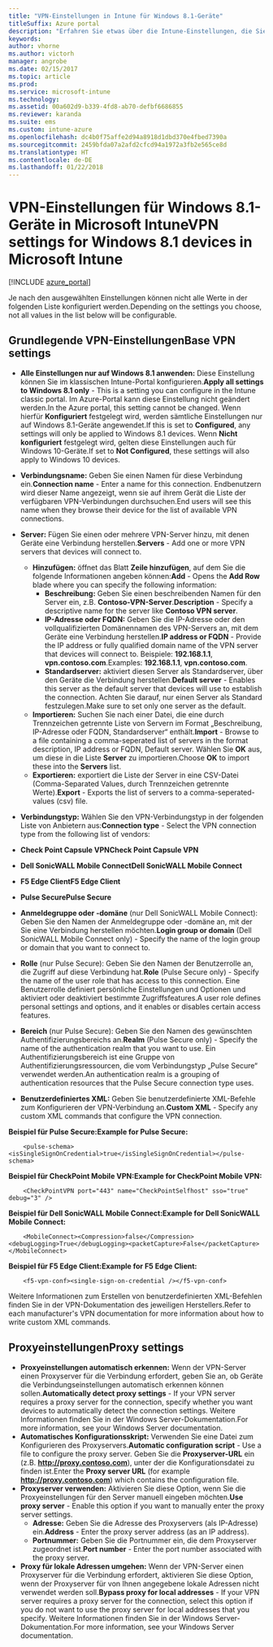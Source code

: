 ```yaml
---
title: "VPN-Einstellungen in Intune für Windows 8.1-Geräte"
titleSuffix: Azure portal
description: "Erfahren Sie etwas über die Intune-Einstellungen, die Sie zum Konfigurieren von VPN-Verbindungen auf Windows 8.1-Geräten verwenden können.\""
keywords: 
author: vhorne
ms.author: victorh
manager: angrobe
ms.date: 02/15/2017
ms.topic: article
ms.prod: 
ms.service: microsoft-intune
ms.technology: 
ms.assetid: 00a602d9-b339-4fd8-ab70-defbf6686855
ms.reviewer: karanda
ms.suite: ems
ms.custom: intune-azure
ms.openlocfilehash: dc4b0f75affe2d94a8918d1dbd370e4fbed7390a
ms.sourcegitcommit: 2459bfda07a2afd2cfcd94a1972a3fb2e565ce8d
ms.translationtype: HT
ms.contentlocale: de-DE
ms.lasthandoff: 01/22/2018
---
```

# <a name="vpn-settings-for-windows-81-devices-in-microsoft-intune"></a><span data-ttu-id="8816a-103">VPN-Einstellungen für Windows 8.1-Geräte in Microsoft Intune</span><span class="sxs-lookup"><span data-stu-id="8816a-103">VPN settings for Windows 8.1 devices in Microsoft Intune</span></span>

[!INCLUDE [azure_portal](./includes/azure_portal.md)]

<span data-ttu-id="8816a-104">Je nach den ausgewählten Einstellungen können nicht alle Werte in der folgenden Liste konfiguriert werden.</span><span class="sxs-lookup"><span data-stu-id="8816a-104">Depending on the settings you choose, not all values in the list below will be configurable.</span></span>

## <a name="base-vpn-settings"></a><span data-ttu-id="8816a-105">Grundlegende VPN-Einstellungen</span><span class="sxs-lookup"><span data-stu-id="8816a-105">Base VPN settings</span></span>


- <span data-ttu-id="8816a-106">**Alle Einstellungen nur auf Windows 8.1 anwenden:** Diese Einstellung können Sie im klassischen Intune-Portal konfigurieren.</span><span class="sxs-lookup"><span data-stu-id="8816a-106">**Apply all settings to Windows 8.1 only** - This is a setting you can configure in the Intune classic portal.</span></span> <span data-ttu-id="8816a-107">Im Azure-Portal kann diese Einstellung nicht geändert werden.</span><span class="sxs-lookup"><span data-stu-id="8816a-107">In the Azure portal, this setting cannot be changed.</span></span> <span data-ttu-id="8816a-108">Wenn hierfür **Konfiguriert** festgelegt wird, werden sämtliche Einstellungen nur auf Windows 8.1-Geräte angewendet.</span><span class="sxs-lookup"><span data-stu-id="8816a-108">If this is set to **Configured**, any settings will only be applied to Windows 8.1 devices.</span></span> <span data-ttu-id="8816a-109">Wenn **Nicht konfiguriert** festgelegt wird, gelten diese Einstellungen auch für Windows 10-Geräte.</span><span class="sxs-lookup"><span data-stu-id="8816a-109">If set to **Not Configured**, these settings will also apply to Windows 10 devices.</span></span>
- <span data-ttu-id="8816a-110">**Verbindungsname:** Geben Sie einen Namen für diese Verbindung ein.</span><span class="sxs-lookup"><span data-stu-id="8816a-110">**Connection name** - Enter a name for this connection.</span></span> <span data-ttu-id="8816a-111">Endbenutzern wird dieser Name angezeigt, wenn sie auf ihrem Gerät die Liste der verfügbaren VPN-Verbindungen durchsuchen.</span><span class="sxs-lookup"><span data-stu-id="8816a-111">End users will see this name when they browse their device for the list of available VPN connections.</span></span>
- <span data-ttu-id="8816a-112">**Server:** Fügen Sie einen oder mehrere VPN-Server hinzu, mit denen Geräte eine Verbindung herstellen.</span><span class="sxs-lookup"><span data-stu-id="8816a-112">**Servers** - Add one or more VPN servers that devices will connect to.</span></span>
    - <span data-ttu-id="8816a-113">**Hinzufügen:** öffnet das Blatt **Zeile hinzufügen**, auf dem Sie die folgende Informationen angeben können:</span><span class="sxs-lookup"><span data-stu-id="8816a-113">**Add** - Opens the **Add Row** blade where you can specify the following information:</span></span>
        - <span data-ttu-id="8816a-114">**Beschreibung:** Geben Sie einen beschreibenden Namen für den Server ein, z.B. **Contoso-VPN-Server**.</span><span class="sxs-lookup"><span data-stu-id="8816a-114">**Description** - Specify a descriptive name for the server like **Contoso VPN server**.</span></span>
        - <span data-ttu-id="8816a-115">**IP-Adresse oder FQDN:** Geben Sie die IP-Adresse oder den vollqualifizierten Domänennamen des VPN-Servers an, mit dem Geräte eine Verbindung herstellen.</span><span class="sxs-lookup"><span data-stu-id="8816a-115">**IP address or FQDN** - Provide the IP address or fully qualified domain name of the VPN server that devices will connect to.</span></span> <span data-ttu-id="8816a-116">Beispiele: **192.168.1.1**, **vpn.contoso.com**.</span><span class="sxs-lookup"><span data-stu-id="8816a-116">Examples: **192.168.1.1**, **vpn.contoso.com**.</span></span>
        - <span data-ttu-id="8816a-117">**Standardserver:** aktiviert diesen Server als Standardserver, über den Geräte die Verbindung herstellen.</span><span class="sxs-lookup"><span data-stu-id="8816a-117">**Default server** - Enables this server as the default server that devices will use to establish the connection.</span></span> <span data-ttu-id="8816a-118">Achten Sie darauf, nur einen Server als Standard festzulegen.</span><span class="sxs-lookup"><span data-stu-id="8816a-118">Make sure to set only one server as the default.</span></span>
    - <span data-ttu-id="8816a-119">**Importieren:** Suchen Sie nach einer Datei, die eine durch Trennzeichen getrennte Liste von Servern im Format „Beschreibung, IP-Adresse oder FQDN, Standardserver“ enthält.</span><span class="sxs-lookup"><span data-stu-id="8816a-119">**Import** - Browse to a file containing a comma-seperated list of servers in the format description, IP address or FQDN, Default server.</span></span> <span data-ttu-id="8816a-120">Wählen Sie **OK** aus, um diese in die Liste **Server** zu importieren.</span><span class="sxs-lookup"><span data-stu-id="8816a-120">Choose **OK** to import these into the **Servers** list.</span></span>
    - <span data-ttu-id="8816a-121">**Exportieren:** exportiert die Liste der Server in eine CSV-Datei (Comma-Separated Values, durch Trennzeichen getrennte Werte).</span><span class="sxs-lookup"><span data-stu-id="8816a-121">**Export** - Exports the list of servers to a comma-seperated-values (csv) file.</span></span>

- <span data-ttu-id="8816a-122">**Verbindungstyp:** Wählen Sie den VPN-Verbindungstyp in der folgenden Liste von Anbietern aus:</span><span class="sxs-lookup"><span data-stu-id="8816a-122">**Connection type** - Select the VPN connection type from the following list of vendors:</span></span>
- <span data-ttu-id="8816a-123">**Check Point Capsule VPN**</span><span class="sxs-lookup"><span data-stu-id="8816a-123">**Check Point Capsule VPN**</span></span>
- <span data-ttu-id="8816a-124">**Dell SonicWALL Mobile Connect**</span><span class="sxs-lookup"><span data-stu-id="8816a-124">**Dell SonicWALL Mobile Connect**</span></span>
- <span data-ttu-id="8816a-125">**F5 Edge Client**</span><span class="sxs-lookup"><span data-stu-id="8816a-125">**F5 Edge Client**</span></span>
- <span data-ttu-id="8816a-126">**Pulse Secure**</span><span class="sxs-lookup"><span data-stu-id="8816a-126">**Pulse Secure**</span></span>

<!--- **Fingerprint** (Check Point Capsule VPN only) - Specify a string (for example, "Contoso Fingerprint Code") that will be used to verify that the VPN server can be trusted. A fingerprint can be sent to the client so it knows to trust any server that presents the same fingerprint when connecting. If the device doesn’t already have the fingerprint, it will prompt the user to trust the VPN server that they are connecting to while showing the fingerprint. (The user manually verifies the fingerprint and chooses **trust** to connect.) --->

- <span data-ttu-id="8816a-127">**Anmeldegruppe oder -domäne** (nur Dell SonicWALL Mobile Connect): Geben Sie den Namen der Anmeldegruppe oder -domäne an, mit der Sie eine Verbindung herstellen möchten.</span><span class="sxs-lookup"><span data-stu-id="8816a-127">**Login group or domain** (Dell SonicWALL Mobile Connect only) - Specify the name of the login group or domain that you want to connect to.</span></span>

- <span data-ttu-id="8816a-128">**Rolle** (nur Pulse Secure): Geben Sie den Namen der Benutzerrolle an, die Zugriff auf diese Verbindung hat.</span><span class="sxs-lookup"><span data-stu-id="8816a-128">**Role** (Pulse Secure only) - Specify the name of the user role that has access to this connection.</span></span> <span data-ttu-id="8816a-129">Eine Benutzerrolle definiert persönliche Einstellungen und Optionen und aktiviert oder deaktiviert bestimmte Zugriffsfeatures.</span><span class="sxs-lookup"><span data-stu-id="8816a-129">A user role defines personal settings and options, and it enables or disables certain access features.</span></span>

- <span data-ttu-id="8816a-130">**Bereich** (nur Pulse Secure): Geben Sie den Namen des gewünschten Authentifizierungsbereichs an.</span><span class="sxs-lookup"><span data-stu-id="8816a-130">**Realm** (Pulse Secure only) - Specify the name of the authentication realm that you want to use.</span></span> <span data-ttu-id="8816a-131">Ein Authentifizierungsbereich ist eine Gruppe von Authentifizierungsressourcen, die vom Verbindungstyp „Pulse Secure“ verwendet werden.</span><span class="sxs-lookup"><span data-stu-id="8816a-131">An authentication realm is a grouping of authentication resources that the Pulse Secure connection type uses.</span></span>


- <span data-ttu-id="8816a-132">**Benutzerdefiniertes XML:** Geben Sie benutzerdefinierte XML-Befehle zum Konfigurieren der VPN-Verbindung an.</span><span class="sxs-lookup"><span data-stu-id="8816a-132">**Custom XML** - Specify any custom XML commands that configure the VPN connection.</span></span>

<span data-ttu-id="8816a-133">**Beispiel für Pulse Secure:**</span><span class="sxs-lookup"><span data-stu-id="8816a-133">**Example for Pulse Secure:**</span></span>

```
    <pulse-schema><isSingleSignOnCredential>true</isSingleSignOnCredential></pulse-schema>
```

<span data-ttu-id="8816a-134">**Beispiel für CheckPoint Mobile VPN:**</span><span class="sxs-lookup"><span data-stu-id="8816a-134">**Example for CheckPoint Mobile VPN:**</span></span>
```
    <CheckPointVPN port="443" name="CheckPointSelfhost" sso="true" debug="3" />
```

<span data-ttu-id="8816a-135">**Beispiel für Dell SonicWALL Mobile Connect:**</span><span class="sxs-lookup"><span data-stu-id="8816a-135">**Example for Dell SonicWALL Mobile Connect:**</span></span>
```
    <MobileConnect><Compression>false</Compression><debugLogging>True</debugLogging><packetCapture>False</packetCapture></MobileConnect>
```

<span data-ttu-id="8816a-136">**Beispiel für F5 Edge Client:**</span><span class="sxs-lookup"><span data-stu-id="8816a-136">**Example for F5 Edge Client:**</span></span>

```
    <f5-vpn-conf><single-sign-on-credential /></f5-vpn-conf>
```

<span data-ttu-id="8816a-137">Weitere Informationen zum Erstellen von benutzerdefinierten XML-Befehlen finden Sie in der VPN-Dokumentation des jeweiligen Herstellers.</span><span class="sxs-lookup"><span data-stu-id="8816a-137">Refer to each manufacturer's VPN documentation for more information about how to write custom XML commands.</span></span>


## <a name="proxy-settings"></a><span data-ttu-id="8816a-138">Proxyeinstellungen</span><span class="sxs-lookup"><span data-stu-id="8816a-138">Proxy settings</span></span>

- <span data-ttu-id="8816a-139">**Proxyeinstellungen automatisch erkennen:** Wenn der VPN-Server einen Proxyserver für die Verbindung erfordert, geben Sie an, ob Geräte die Verbindungseinstellungen automatisch erkennen können sollen.</span><span class="sxs-lookup"><span data-stu-id="8816a-139">**Automatically detect proxy settings** - If your VPN server requires a proxy server for the connection, specify whether you want devices to automatically detect the connection settings.</span></span> <span data-ttu-id="8816a-140">Weitere Informationen finden Sie in der Windows Server-Dokumentation.</span><span class="sxs-lookup"><span data-stu-id="8816a-140">For more information, see your Windows Server documentation.</span></span>
- <span data-ttu-id="8816a-141">**Automatisches Konfigurationsskript:** Verwenden Sie eine Datei zum Konfigurieren des Proxyservers.</span><span class="sxs-lookup"><span data-stu-id="8816a-141">**Automatic configuration script** - Use a file to configure the proxy server.</span></span> <span data-ttu-id="8816a-142">Geben Sie die **Proxyserver-URL** ein (z.B. **http://proxy.contoso.com**), unter der die Konfigurationsdatei zu finden ist.</span><span class="sxs-lookup"><span data-stu-id="8816a-142">Enter the **Proxy server URL** (for example **http://proxy.contoso.com**) which contains the configuration file.</span></span>
- <span data-ttu-id="8816a-143">**Proxyserver verwenden:** Aktivieren Sie diese Option, wenn Sie die Proxyeinstellungen für den Server manuell eingeben möchten.</span><span class="sxs-lookup"><span data-stu-id="8816a-143">**Use proxy server** - Enable this option if you want to manually enter the proxy server settings.</span></span>
    - <span data-ttu-id="8816a-144">**Adresse:** Geben Sie die Adresse des Proxyservers (als IP-Adresse) ein.</span><span class="sxs-lookup"><span data-stu-id="8816a-144">**Address** - Enter the proxy server address (as an IP address).</span></span>
    - <span data-ttu-id="8816a-145">**Portnummer:** Geben Sie die Portnummer ein, die dem Proxyserver zugeordnet ist.</span><span class="sxs-lookup"><span data-stu-id="8816a-145">**Port number** - Enter the port number associated with the proxy server.</span></span>
- <span data-ttu-id="8816a-146">**Proxy für lokale Adressen umgehen:** Wenn der VPN-Server einen Proxyserver für die Verbindung erfordert, aktivieren Sie diese Option, wenn der Proxyserver für von Ihnen angegebene lokale Adressen nicht verwendet werden soll.</span><span class="sxs-lookup"><span data-stu-id="8816a-146">**Bypass proxy for local addresses** - If your VPN server requires a proxy server for the connection, select this option if you do not want to use the proxy server for local addresses that you specify.</span></span> <span data-ttu-id="8816a-147">Weitere Informationen finden Sie in der Windows Server-Dokumentation.</span><span class="sxs-lookup"><span data-stu-id="8816a-147">For more information, see your Windows Server documentation.</span></span>
